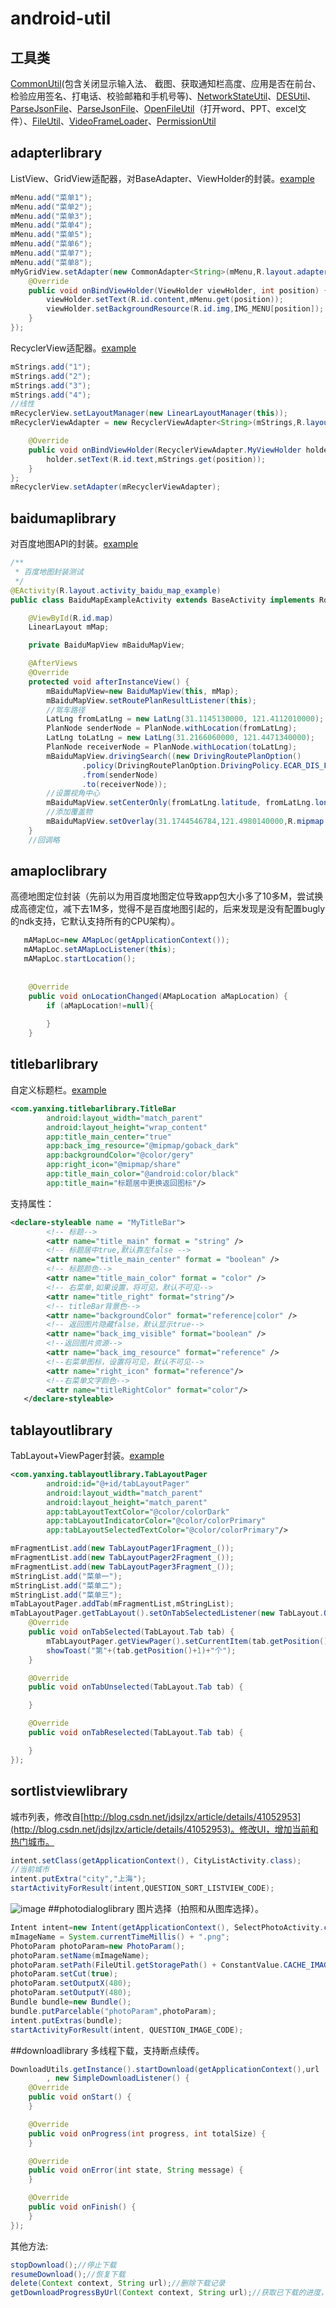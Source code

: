 # android-util
## 工具类
[CommonUtil](https://github.com/yanxing/android-util/blob/master/app/src/main/java/com/yanxing/util/CommonUtil.java)(包含关闭显示输入法、
截图、获取通知栏高度、应用是否在前台、检验应用签名、打电话、校验邮箱和手机号等)、[NetworkStateUtil](https://github.com/yanxing/android-util/blob/master/app/src/main/java/com/yanxing/util/NetworkStateUtil.java)、[DESUtil](https://github.com/yanxing/android-util/blob/master/app/src/main/java/com/yanxing/util/DESUtil.java)、[ParseJsonFile](https://github.com/yanxing/android-util/blob/master/app/src/main/java/com/yanxing/util/ParseJsonFile.java)、[ParseJsonFile](https://github.com/yanxing/android-util/blob/master/app/src/main/java/com/yanxing/util/ParseJsonFile.java)、[OpenFileUtil](https://github.com/yanxing/android-util/blob/master/app/src/main/java/com/yanxing/util/OpenFileUtil.java)（打开word、PPT、excel文件）、[FileUtil](https://github.com/yanxing/android-util/blob/master/app/src/main/java/com/yanxing/util/FileUtil.java)、[VideoFrameLoader](https://github.com/yanxing/android-util/blob/master/app/src/main/java/com/yanxing/util/VideoFrameLoader.java)、[PermissionUtil](https://github.com/yanxing/android-util/blob/master/app/src/main/java/com/yanxing/util/PermissionUtil.java)
## adapterlibrary
ListView、GridView适配器，对BaseAdapter、ViewHolder的封装。[example](https://github.com/yanxing/android-util/blob/master/app/src/main/java/com/yanxing/ui/AdapterExampleActivity.java)
```Java
mMenu.add("菜单1");
mMenu.add("菜单2");
mMenu.add("菜单3");
mMenu.add("菜单4");
mMenu.add("菜单5");
mMenu.add("菜单6");
mMenu.add("菜单7");
mMenu.add("菜单8");
mMyGridView.setAdapter(new CommonAdapter<String>(mMenu,R.layout.adapter_grid_item) {
    @Override
    public void onBindViewHolder(ViewHolder viewHolder, int position) {
        viewHolder.setText(R.id.content,mMenu.get(position));
        viewHolder.setBackgroundResource(R.id.img,IMG_MENU[position]);
    }
});
```
RecyclerView适配器。[example](https://github.com/yanxing/android-util/blob/master/app/src/main/java/com/yanxing/ui/RecyclerViewExampleActivity.java)
```Java
mStrings.add("1");
mStrings.add("2");
mStrings.add("3");
mStrings.add("4");
//线性
mRecyclerView.setLayoutManager(new LinearLayoutManager(this));
mRecyclerViewAdapter = new RecyclerViewAdapter<String>(mStrings,R.layout.adapter_recycler_view){

    @Override
    public void onBindViewHolder(RecyclerViewAdapter.MyViewHolder holder,int position) {
        holder.setText(R.id.text,mStrings.get(position));
    }
};
mRecyclerView.setAdapter(mRecyclerViewAdapter);
```
## baidumaplibrary
对百度地图API的封装。[example](https://github.com/yanxing/android-util/blob/master/app/src/main/java/com/yanxing/ui/BaiduMapExampleActivity.java)
```Java 
/**
 * 百度地图封装测试
 */
@EActivity(R.layout.activity_baidu_map_example)
public class BaiduMapExampleActivity extends BaseActivity implements RoutePlanResultListener{

    @ViewById(R.id.map)
    LinearLayout mMap;

    private BaiduMapView mBaiduMapView;

    @AfterViews
    @Override
    protected void afterInstanceView() {
        mBaiduMapView=new BaiduMapView(this, mMap);
        mBaiduMapView.setRoutePlanResultListener(this);
        //驾车路径
        LatLng fromLatLng = new LatLng(31.1145130000, 121.4112010000);
        PlanNode senderNode = PlanNode.withLocation(fromLatLng);
        LatLng toLatLng = new LatLng(31.2166060000, 121.4471340000);
        PlanNode receiverNode = PlanNode.withLocation(toLatLng);
        mBaiduMapView.drivingSearch((new DrivingRoutePlanOption()
                .policy(DrivingRoutePlanOption.DrivingPolicy.ECAR_DIS_FIRST))
                .from(senderNode)
                .to(receiverNode));
        //设置视角中心
        mBaiduMapView.setCenterOnly(fromLatLng.latitude, fromLatLng.longitude);
        //添加覆盖物
        mBaiduMapView.setOverlay(31.1744546784,121.4980140000,R.mipmap.ic_launcher);
    }
    //回调略
  ```
## amaploclibrary
高德地图定位封装（先前以为用百度地图定位导致app包大小多了10多M，尝试换成高德定位，减下去1M多，觉得不是百度地图引起的，后来发现是没有配置bugly的ndk支持，它默认支持所有的CPU架构）。
```Java
   mAMapLoc=new AMapLoc(getApplicationContext());
   mAMapLoc.setAMapLocListener(this);
   mAMapLoc.startLocation();
   
   
    @Override
    public void onLocationChanged(AMapLocation aMapLocation) {
        if (aMapLocation!=null){
            
        }
    }
```
## titlebarlibrary
自定义标题栏。[example](https://github.com/yanxing/android-util/blob/master/app/src/main/java/com/yanxing/ui/TitleBarExampleActivity.java)
```XML
<com.yanxing.titlebarlibrary.TitleBar
        android:layout_width="match_parent"
        android:layout_height="wrap_content"
        app:title_main_center="true"
        app:back_img_resource="@mipmap/goback_dark"
        app:backgroundColor="@color/gery"
        app:right_icon="@mipmap/share"
        app:title_main_color="@android:color/black"
        app:title_main="标题居中更换返回图标"/>
```
支持属性：
```XML
<declare-styleable name = "MyTitleBar">
        <!-- 标题-->
        <attr name="title_main" format = "string" />
        <!-- 标题居中true,默认靠左false -->
        <attr name="title_main_center" format = "boolean" />
        <!-- 标题颜色-->
        <attr name="title_main_color" format = "color" />
        <!-- 右菜单,如果设置，将可见，默认不可见-->
        <attr name="title_right" format="string"/>
        <!-- titleBar背景色-->
        <attr name="backgroundColor" format="reference|color" />
        <!-- 返回图片隐藏false，默认显示true-->
        <attr name="back_img_visible" format="boolean" />
        <!--返回图片资源-->
        <attr name="back_img_resource" format="reference" />
        <!--右菜单图标，设置将可见，默认不可见-->
        <attr name="right_icon" format="reference"/>
        <!--右菜单文字颜色-->
        <attr name="titleRightColor" format="color"/>
   </declare-styleable>
```
## tablayoutlibrary
TabLayout+ViewPager封装。[example](https://github.com/yanxing/android-util/blob/master/app/src/main/java/com/yanxing/ui/TabLayoutPagerExampleActivity.java)
```XML
<com.yanxing.tablayoutlibrary.TabLayoutPager
        android:id="@+id/tabLayoutPager"
        android:layout_width="match_parent"
        android:layout_height="match_parent"
        app:tabLayoutTextColor="@color/colorDark"
        app:tabLayoutIndicatorColor="@color/colorPrimary"
        app:tabLayoutSelectedTextColor="@color/colorPrimary"/>
```
```Java
mFragmentList.add(new TabLayoutPager1Fragment_());
mFragmentList.add(new TabLayoutPager2Fragment_());
mFragmentList.add(new TabLayoutPager3Fragment_());
mStringList.add("菜单一");
mStringList.add("菜单二");
mStringList.add("菜单三");
mTabLayoutPager.addTab(mFragmentList,mStringList);
mTabLayoutPager.getTabLayout().setOnTabSelectedListener(new TabLayout.OnTabSelectedListener() {
    @Override
    public void onTabSelected(TabLayout.Tab tab) {
        mTabLayoutPager.getViewPager().setCurrentItem(tab.getPosition());
        showToast("第"+(tab.getPosition()+1)+"个");
    }

    @Override
    public void onTabUnselected(TabLayout.Tab tab) {

    }

    @Override
    public void onTabReselected(TabLayout.Tab tab) {

    }
});
```
## sortlistviewlibrary
城市列表，修改自[http://blog.csdn.net/jdsjlzx/article/details/41052953](http://blog.csdn.net/jdsjlzx/article/details/41052953)。修改UI，增加当前和热门城市。
```Java
intent.setClass(getApplicationContext(), CityListActivity.class);
//当前城市
intent.putExtra("city","上海");
startActivityForResult(intent,QUESTION_SORT_LISTVIEW_CODE);
```
![image](https://github.com/yanxing/android-util/raw/master/sortlistviewlibrary/1.png)
##photodialoglibrary
图片选择（拍照和从图库选择）。
```Java
Intent intent=new Intent(getApplicationContext(), SelectPhotoActivity.class);
mImageName = System.currentTimeMillis() + ".png";
PhotoParam photoParam=new PhotoParam();
photoParam.setName(mImageName);
photoParam.setPath(FileUtil.getStoragePath() + ConstantValue.CACHE_IMAGE);
photoParam.setCut(true);
photoParam.setOutputX(480);
photoParam.setOutputY(480);
Bundle bundle=new Bundle();
bundle.putParcelable("photoParam",photoParam);
intent.putExtras(bundle);
startActivityForResult(intent, QUESTION_IMAGE_CODE);
```
##downloadlibrary
多线程下载，支持断点续传。
```Java
DownloadUtils.getInstance().startDownload(getApplicationContext(),url
        , new SimpleDownloadListener() {
    @Override
    public void onStart() {
    }

    @Override
    public void onProgress(int progress, int totalSize) {
    }

    @Override
    public void onError(int state, String message) {
    }

    @Override
    public void onFinish() {
    }
});
```
其他方法:
```Java
stopDownload();//停止下载
resumeDownload();//恢复下载
delete(Context context, String url);//删除下载记录
getDownloadProgressByUrl(Context context, String url);//获取已下载的进度，用作刚进入界面显示用
```

